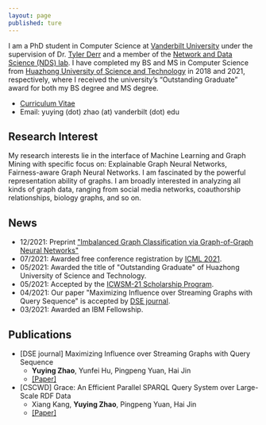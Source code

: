```yaml
---
layout: page
published: ture
---
```


I am a PhD student in Computer Science at [Vanderbilt University](https://www.vanderbilt.edu/) under the supervision of Dr. [Tyler Derr](https://tylersnetwork.github.io/) and a member of the [Network and Data Science (NDS) lab](https://nds-vu.github.io/). I have completed my BS and MS in Computer Science from [Huazhong University of Science and Technology](https://www.hust.edu.cn/) in 2018 and 2021, respectively, where I received the university’s “Outstanding Graduate” award for both my BS degree and MS degree.

- [Curriculum Vitae](https://yuyingzhao.github.io/Simple_CV.pdf)
- Email: yuying (dot) zhao (at) vanderbilt (dot) edu

## **Research Interest**
My research interests lie in the interface of Machine Learning and Graph Mining with specific focus on: Explainable Graph Neural Networks, Fairness-aware Graph Neural Networks. I am fascinated by the powerful representation ability of graphs. I am broadly interested in analyzing all kinds of graph data, ranging from social media networks, coauthorship relationships, biology graphs, and so on.

<!-- My current research focus is dynamic graph learning. I have conducted researches on influence maximization and plan to use machine learning techniques to further explore this field. Instead of focusing on the theoretical guarantee, I hope to see what other interesting patterns and contents can be driven from the diffusion process to better understand human behavior. For example, learn how the influence between two individuals might change. -->

## **News**
- 12/2021: Preprint ["Imbalanced Graph Classification via Graph-of-Graph Neural Networks"](https://arxiv.org/abs/2112.00238#)
- 07/2021: Awarded free conference registration by [ICML 2021](https://icml.cc/).
- 05/2021: Awarded the title of "Outstanding Graduate" of Huazhong University of Science and Technology.
- 05/2021: Accepted by the [ICWSM-21 Scholarship Program](https://www.icwsm.org/2021/index.html).
- 04/2021: Our paper "Maximizing Influence over Streaming Graphs with Query Sequence" is accepted by [DSE journal](https://www.springer.com/journal/41019).  
- 03/2021: Awarded an IBM Fellowship.

## **Publications**
- [DSE journal] Maximizing Influence over Streaming Graphs with Query Sequence
  - **Yuying Zhao**, Yunfei Hu, Pingpeng Yuan, Hai Jin
  - [\[Paper\]](https://link.springer.com/article/10.1007/s41019-021-00158-0)
- [CSCWD] Grace: An Efficient Parallel SPARQL Query System over Large-Scale RDF Data
  - Xiang Kang, **Yuying Zhao**, Pingpeng Yuan, Hai Jin
  - [\[Paper\]](https://ieeexplore.ieee.org/document/9437674)

